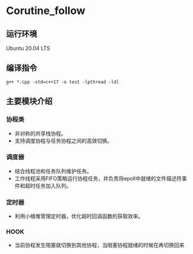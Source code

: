 # Corutine_follow

## 运行环境

Ubuntu 20.04 LTS

## 编译指令

`g++ *.cpp -std=c++17 -o test -lpthread -ldl`

## 主要模块介绍

### 协程类
* 非对称的共享栈协程。
* 支持调度协程与任务协程之间的高效切换。

### 调度器
* 结合线程池和任务队列维护任务。
* 工作线程采用FIFO策略运行协程任务，并负责将epoll中就绪的文件描述符事件和超时任务加入队列。

### 定时器
* 利用小根堆管理定时器，优化超时回调函数的获取效率。

### HOOK
* 当前协程发生阻塞就切换到其他协程，当阻塞协程就绪的时候在再切换回来

